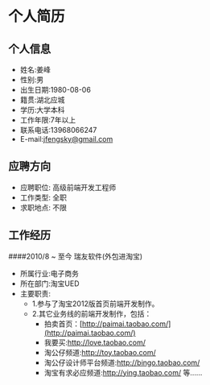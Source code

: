个人简历
=====

个人信息
---
* 姓名:姜峰
* 性别:男
* 出生日期:1980-08-06
* 籍贯:湖北应城
* 学历:大学本科
* 工作年限:7年以上
* 联系电话:13968066247
* E-mail:jfengsky@gmail.com

应聘方向
---
* 应聘职位: 高级前端开发工程师
* 工作类型: 全职
* 求职地点: 不限

工作经历
---
####2010/8 ~ 至今 瑞友软件(外包进淘宝)
* 所属行业:电子商务
* 所在部门:淘宝UED
* 主要职责:
  + 1.参与了淘宝2012版首页前端开发制作。
  + 2.其它业务线的前端开发制作，包括：
    - 拍卖首页：[http://paimai.taobao.com/](http://paimai.taobao.com/)
    - 我要买:http://love.taobao.com/
    - 淘公仔频道:http://toy.taobao.com/
    - 淘公仔设计师平台频道:http://bingo.taobao.com/
    - 淘宝有求必应频道:http://ying.taobao.com/
等……
